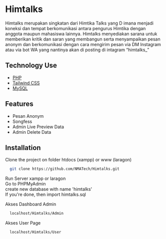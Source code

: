 
# Himtalks

Himtalks merupakan singkatan dari Himtika Talks yang D imana menjadi koneksi dan tempat berkomunikasi antara pengurus Himtika dengan anggota maupun mahasiswa lainnya. Himtalks menyediakan sarana untuk memberikan kritik dan saran yang membangun serta menyampaikan pesan anonym dan berkomunikasi dengan cara mengirim pesan via DM Instagram atau via bot WA yang nantinya akan di posting di intagram “himtalks_”


## Technology Use

 - [PHP](https://www.php.net/)
 - [Tailwind CSS](https://tailwindcss.com/)
 - [MySQL](https://www.mysql.com/)


## Features

- Pesan Anonym
- Songfess
- Admin Live Preview Data
- Admin Delete Data
    
## Installation

Clone the project on folder htdocs (xampp) or www (laragon)

```bash
  git clone https://github.com/NMATech/Himtalks.git
```

Run Server xampp or laragon <br />
Go to PHPMyAdmin <br />
create new database with name 'himtalks' <br />
If you're done, then import himtalks.sql <br />

Akses Dashboard Admin

```bash
  localhost/Himtalks/Admin
```

Akses User Page

```bash
  localhost/Himtalks/User
```

